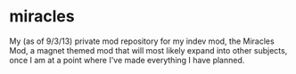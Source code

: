 miracles
========

My (as of 9/3/13) private mod repository for my indev mod, the Miracles Mod, a magnet themed mod that will most likely expand into other subjects, once I am at a point where I've made everything I have planned.

